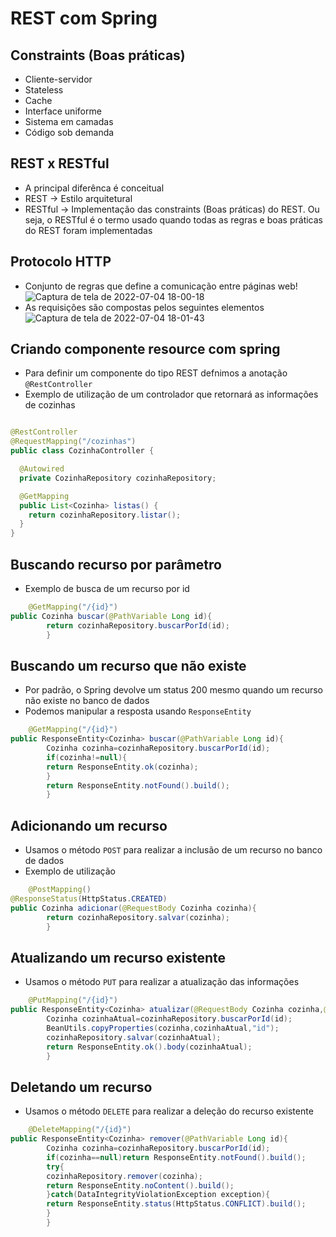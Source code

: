 # REST com Spring

## Constraints (Boas práticas)

- Cliente-servidor
- Stateless
- Cache
- Interface uniforme
- Sistema em camadas
- Código sob demanda

## REST x RESTful

- A principal diferênca é conceitual
- REST -> Estilo arquitetural
- RESTful -> Implementação das constraints (Boas práticas) do REST. Ou seja, o RESTful é o termo usado quando todas as
  regras e boas práticas do REST foram implementadas

## Protocolo HTTP

- Conjunto de regras que define a comunicação entre páginas web!
  ![Captura de tela de 2022-07-04 18-00-18](https://user-images.githubusercontent.com/43495376/177216146-954a2ca8-21cc-40ce-97a7-7f8b195e856b.png)
- As requisições são compostas pelos seguintes elementos
  ![Captura de tela de 2022-07-04 18-01-43](https://user-images.githubusercontent.com/43495376/177216200-cbb58d39-9da1-4a91-ad3b-d5cdbac51ea4.png)

## Criando componente resource com spring

- Para definir um componente do tipo REST defnimos a anotação `@RestController`
- Exemplo de utilização de um controlador que retornará as informações de cozinhas

```java

@RestController
@RequestMapping("/cozinhas")
public class CozinhaController {

  @Autowired
  private CozinhaRepository cozinhaRepository;

  @GetMapping
  public List<Cozinha> listas() {
    return cozinhaRepository.listar();
  }
}
```

## Buscando recurso por parâmetro

- Exemplo de busca de um recurso por id

```java
    @GetMapping("/{id}")
public Cozinha buscar(@PathVariable Long id){
        return cozinhaRepository.buscarPorId(id);
        }
```

## Buscando um recurso que não existe

- Por padrão, o Spring devolve um status 200 mesmo quando um recurso não existe no banco de dados
- Podemos manipular a resposta usando `ResponseEntity`

```java
    @GetMapping("/{id}")
public ResponseEntity<Cozinha> buscar(@PathVariable Long id){
        Cozinha cozinha=cozinhaRepository.buscarPorId(id);
        if(cozinha!=null){
        return ResponseEntity.ok(cozinha);
        }
        return ResponseEntity.notFound().build();
        }
```

## Adicionando um recurso

- Usamos o método `POST` para realizar a inclusão de um recurso no banco de dados
- Exemplo de utilização

```java
    @PostMapping()
@ResponseStatus(HttpStatus.CREATED)
public Cozinha adicionar(@RequestBody Cozinha cozinha){
        return cozinhaRepository.salvar(cozinha);
        }
```

## Atualizando um recurso existente

- Usamos o método `PUT` para realizar a atualização das informações

```java
    @PutMapping("/{id}")
public ResponseEntity<Cozinha> atualizar(@RequestBody Cozinha cozinha,@PathVariable Long id){
        Cozinha cozinhaAtual=cozinhaRepository.buscarPorId(id);
        BeanUtils.copyProperties(cozinha,cozinhaAtual,"id");
        cozinhaRepository.salvar(cozinhaAtual);
        return ResponseEntity.ok().body(cozinhaAtual);
        }
```

## Deletando um recurso

- Usamos o método `DELETE` para realizar a deleção do recurso existente

```java
    @DeleteMapping("/{id}")
public ResponseEntity<Cozinha> remover(@PathVariable Long id){
        Cozinha cozinha=cozinhaRepository.buscarPorId(id);
        if(cozinha==null)return ResponseEntity.notFound().build();
        try{
        cozinhaRepository.remover(cozinha);
        return ResponseEntity.noContent().build();
        }catch(DataIntegrityViolationException exception){
        return ResponseEntity.status(HttpStatus.CONFLICT).build();
        }
        }
```